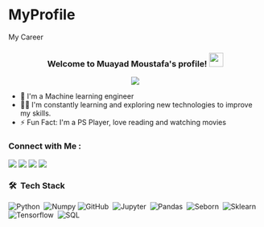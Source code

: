 # MyProfile
My Career




<h3 align="center">
  Welcome to Muayad Moustafa's profile!
  <img src="https://media.giphy.com/media/hvRJCLFzcasrR4ia7z/giphy.gif" width="28">
</h3>

<!-- Typing SVG by DenverCoder1 - https://github.com/DenverCoder1/readme-typing-svg -->
<p align="center">
  <a href="https://github.com/DenverCoder1/readme-typing-svg"><img src="https://readme-typing-svg.herokuapp.com/?lines=Machine-learning%20Engineer;Always%20learning%20new%20things&font=Fira%20Code&center=true&width=440&height=45&color=f75c7e&vCenter=true&size=22"></a>
</p> 

- 🏢 I'm a Machine learning engineer
- 👨‍💻 I'm constantly learning and exploring new technologies to improve my skills.
- ⚡ Fun Fact: I'm a PS Player, love reading and watching movies 


### Connect with Me :

<a href="https://www.linkedin.com/in/muayad-moustafa-454435154" target="_blank"><img src="https://img.shields.io/badge/-Muayad Moustafa-0077B5?style=for-the-badge&logo=Linkedin&logoColor=dark blue"/></a>
<a href="https://twitter.com/moaiadmoustafa?t=w-sv0OdA83oA14RsBm1FgA&s=09" target="_blank"><img src="https://img.shields.io/badge/-MuayadMoustafa-0077B5?style=for-the-badge&logo=Twitter&logoColor=black"/></a>
<a href="https://www.kaggle.com/muayad" target="_blank"><img src="https://img.shields.io/badge/-Muayad-0077B5?style=for-the-badge&logo=Kaggle&logoColor=cyan"/></a>
<a href="moaiadmoustafa96@gmail.com" target="_blank"><img src="https://img.shields.io/badge/-Muayad-0077B5?style=for-the-badge&logo=Gmail&logoColor=red"/></a>
 
### 🛠 &nbsp;Tech Stack
![Python](https://img.shields.io/badge/-Python%20-05122A?style=flat&logo=python)&nbsp;
![Numpy](https://img.shields.io/badge/-numpy-05122A?style=flat&logo=numpy)
![GitHub](https://img.shields.io/badge/-GitHub-05122A?style=flat&logo=github)&nbsp;
![Jupyter](https://img.shields.io/badge/-Jupyter-05122A?style=flat&logo=Jupiternotebook)&nbsp;
![Pandas](https://img.shields.io/badge/-Pandas-05122A?style=flat&logo=pandas)&nbsp;
![Seborn](https://img.shields.io/badge/-Seborn-05122A?style=flat&logo=seborn)&nbsp;
![Sklearn](https://img.shields.io/badge/-SkLearn-05122A?style=flat&logo=sklearn)&nbsp;
![Tensorflow](https://img.shields.io/badge/-Tensorflow-05122A?style=flat&logo=Tensorflow)&nbsp;
![SQL](https://img.shields.io/badge/-SQL-05122A?style=flat&logo=mysql)&nbsp;
